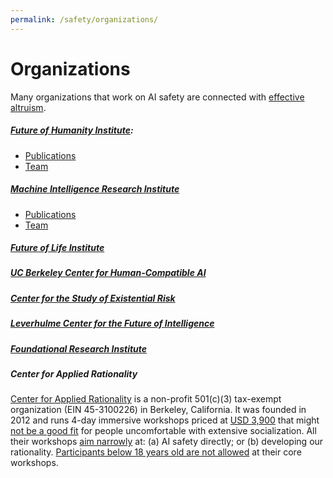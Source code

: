 ```yaml
---
permalink: /safety/organizations/
---
```

# Organizations

Many organizations that work on AI safety are connected with [effective altruism](http://realai.org/safety/effective-altruism/).

##### [Future of Humanity Institute](https://www.fhi.ox.ac.uk/):

* [Publications](http://www.fhi.ox.ac.uk/publications/)
* [Team](https://www.fhi.ox.ac.uk/about/the-team/)

##### [Machine Intelligence Research Institute](https://intelligence.org/)

* [Publications](https://intelligence.org/all-publications/)
* [Team](https://intelligence.org/team/)

##### [Future of Life Institute](https://futureoflife.org/)

##### [UC Berkeley Center for Human-Compatible AI](http://humancompatible.ai/)

##### [Center for the Study of Existential Risk](http://cser.org/)

##### [Leverhulme Center for the Future of Intelligence](http://lcfi.ac.uk/)

##### [Foundational Research Institute](https://foundational-research.org/)

##### Center for Applied Rationality

[Center for Applied Rationality](http://rationality.org/) is a non-profit 501(c)(3) tax-exempt organization (EIN 45-3100226) in Berkeley, California. It was founded in 2012 and runs 4-day immersive workshops priced at [USD 3,900](http://rationality.org/workshops/faq#what-is-the-price-of-the-workshop) that might [not be a good fit](http://rationality.org/workshops/faq#who-shouldnt-attend-cfar-workshops) for people uncomfortable with extensive socialization. All their workshops [aim narrowly](http://rationality.org/about/mission#third-we-are-focused-specifically-on-existential-win-and-on-the-people-social-fabric-and-thinking-skills-that-might-most-help-with-that--we-see-ai-safety-as-especially-key-here) at: (a) AI safety directly; or (b) developing our rationality. [Participants below 18 years old are not allowed](http://rationality.org/workshops/faq#im-not-18-yet-can-i-still-attend) at their core workshops.
